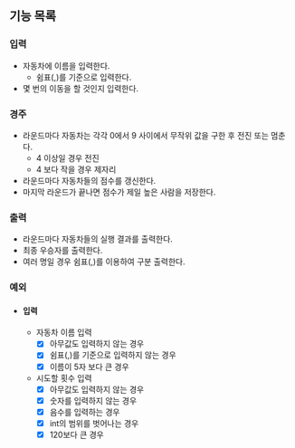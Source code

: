 ## 기능 목록

### 입력
- 자동차에 이름을 입력한다.
  - 쉼표(,)를 기준으로 입력한다. 
- 몇 번의 이동을 할 것인지 입력한다.

### 경주
- 라운드마다 자동차는 각각 0에서 9 사이에서 무작위 값을 구한 후 전진 또는 멈춘다.
  - 4 이상일 경우 전진
  - 4 보다 작을 경우 제자리
- 라운드마다 자동차들의 점수를 갱신한다.
- 마지막 라운드가 끝나면 점수가 제일 높은 사람을 저장한다.

### 출력
- 라운드마다 자동차들의 실행 결과를 출력한다.
- 최종 우승자를 출력한다.
- 여러 명일 경우 쉼표(,)를 이용하여 구분 출력한다.

### 예외
- #### 입력
  - 자동차 이름 입력 
    - [x] 아무값도 입력하지 않는 경우
    - [x] 쉼표(,)를 기준으로 입력하지 않는 경우
    - [x] 이름이 5자 보다 큰 경우 
  - 시도할 횟수 입력
    - [x] 아무값도 입력하지 않는 경우
    - [x] 숫자를 입력하지 않는 경우
    - [x] 음수를 입력하는 경우
    - [x] int의 범위를 벗어나는 경우
    - [x] 120보다 큰 경우
